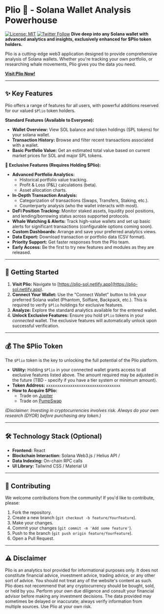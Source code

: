 # Plio 🔎 - Solana Wallet Analysis Powerhouse

[![License: MIT](https://img.shields.io/badge/License-MIT-yellow.svg)](https://opensource.org/licenses/MIT) [![Twitter Follow](https://img.shields.io/twitter/follow/PlioSol?style=social)](https://twitter.com/PlioSol)  **Dive deep into any Solana wallet with advanced analytics and insights, exclusively enhanced for $Plio token holders.**

Plio is a cutting-edge web3 application designed to provide comprehensive analysis of Solana wallets. Whether you're tracking your own portfolio, or researching whale movements, Plio gives you the data you need.

**[Visit Plio Now!]([https://plio-sol.netlify.app])**

---

## ✨ Key Features

Plio offers a range of features for all users, with powerful additions reserved for our valued `$Plio` token holders.

**Standard Features (Available to Everyone):**

* **Wallet Overview:** View SOL balance and token holdings (SPL tokens) for your solana wallet.
* **Transaction History:** Browse and filter recent transactions associated with a wallet.
* **Basic Portfolio Value:** Get an estimated total value based on current market prices for SOL and major SPL tokens.

**💎 Exclusive Features (Requires Holding $Plio):**

* **Advanced Portfolio Analytics:**
    * Historical portfolio value tracking.
    * Profit & Loss (P&L) calculations (beta).
    * Asset allocation charts.
* **In-Depth Transaction Analysis:**
    * Categorization of transactions (Swaps, Transfers, Staking, etc.).
    * Counterparty analysis (who the wallet interacts with most).
* **DeFi Position Tracking:** Monitor staked assets, liquidity pool positions, and lending/borrowing status across supported protocols.
* **Whale Watching & Alerts:** Track high-value wallets and set up basic alerts for significant transactions (configurable options coming soon).
* **Custom Dashboards:** Arrange and save your preferred analytics views.
* **Data Export:** Download transaction or portfolio data (CSV format).
* **Priority Support:** Get faster responses from the Plio team.
* **Early Access:** Be the first to try new features and modules as they are released.

---

## 🚀 Getting Started

1.  **Visit Plio:** Navigate to [https://plio-sol.netlify.app](https://plio-sol.netlify.app).
2.  **Connect Your Wallet:** Use the "Connect Wallet" button to link your preferred Solana wallet (Phantom, Solflare, Backpack, etc.). This is required to verify `$Plio` holdings for exclusive features.
4.  **Analyze:** Explore the standard analytics available for the entered wallet.
5.  **Unlock Exclusive Features:** Ensure you hold `$Plio` tokens in your *connected* wallet. The exclusive features will automatically unlock upon successful verification.

---

## 💰 The $Plio Token

The `$Plio` token is the key to unlocking the full potential of the Plio platform.

* **Utility:** Holding `$Plio` in your connected wallet grants access to all exclusive features listed above. The amount required may be adjusted in the future (TBD - specify if you have a tier system or minimum amount).
* **Token Address:** `xxxxxxxxxxxxxxxxxxxxxxxxxxxxxxxxxx`
* **How to Acquire $Plio:**
   * Trade on [Jupiter](https://jup.ag/swap/So11111111111111111111111111111111111111112-YOUR_SOLANA_TOKEN_ADDRESS)
   * Trade on [PumpSwap](https://pump.fun/YOUR_SOLANA_TOKEN_ADDRESS) 

*(Disclaimer: Investing in cryptocurrencies involves risk. Always do your own research (DYOR) before purchasing any token.)*

---

## 🛠 Technology Stack (Optional)

* **Frontend:** React
* **Blockchain Interaction:** Solana Web3.js / Helius API / 
* **Data Indexing:** On-chain RPC calls 
* **UI Library:** Tailwind CSS / Material UI 

---

## 🤝 Contributing

We welcome contributions from the community! If you'd like to contribute, please:

1.  Fork the repository.
2.  Create a new branch (`git checkout -b feature/YourFeature`).
3.  Make your changes.
4.  Commit your changes (`git commit -m 'Add some feature'`).
5.  Push to the branch (`git push origin feature/YourFeature`).
6.  Open a Pull Request.

---

## ⚠️ Disclaimer

Plio is an analytics tool provided for informational purposes only. It does not constitute financial advice, investment advice, trading advice, or any other sort of advice. You should not treat any of the website's content as such. Plio does not recommend that any cryptocurrency should be bought, sold, or held by you. Perform your own due diligence and consult your financial advisor before making any investment decisions. The data provided may sometimes be delayed or inaccurate; always verify information from multiple sources. Use Plio at your own risk.
